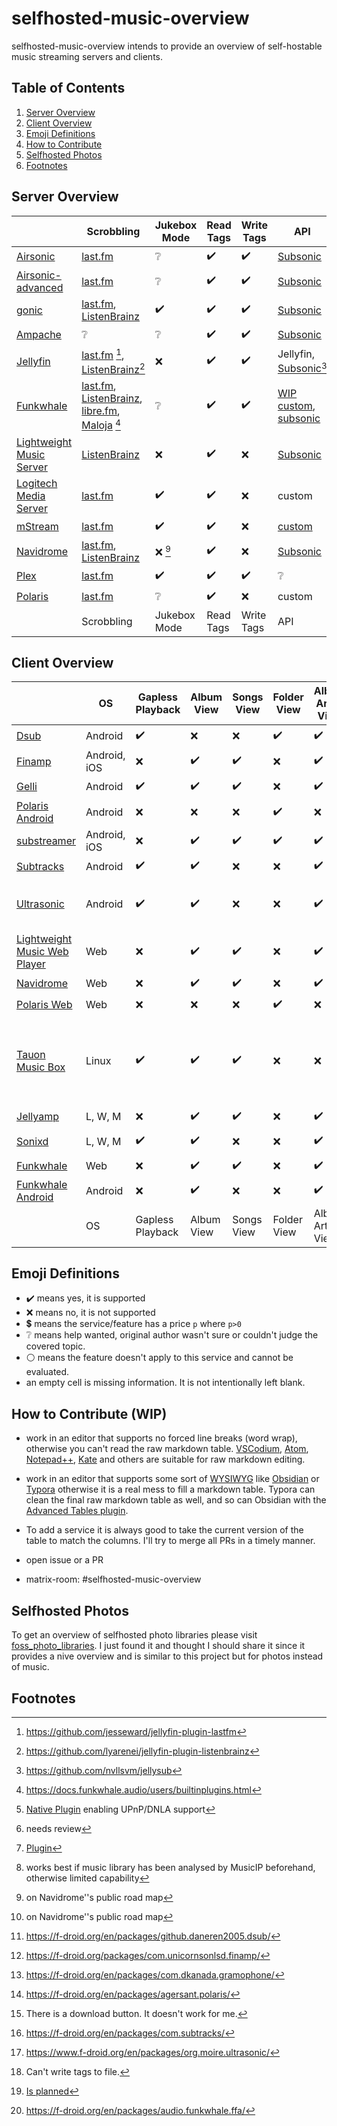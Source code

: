 [](https://www.gnu.org/licenses/fdl-1.3)

# selfhosted-music-overview

selfhosted-music-overview intends to provide an overview of self-hostable music streaming servers and clients.

## Table of Contents

1. [Server Overview](#server-overview)
2. [Client Overview](#client-overview)
3. [Emoji Definitions](#emoji-definitions)
4. [How to Contribute](#how-to-contribute)
5. [Selfhosted Photos](#selfhosted-photos)
5. [Footnotes](#footnotes)

## Server Overview

|     | Scrobbling | Jukebox Mode | Read Tags | Write Tags | API | Share Music | Multi-User | Multi-Library | Smart Playlists | Heart/ Favorites | 5 Star Rating | Replay Gain | Transcode | DLNA | Multi-Room | Lyrics | free | Demo | Source Code | License | Reviewed Version |     |
| --- | --- | --- | --- | --- | --- | --- | --- | --- | --- | --- | --- | --- | --- | --- | --- | --- | --- | --- | --- | --- | --- | --- |
| [Airsonic](https://airsonic.github.io/) | [last.fm](https://www.last.fm/) | :grey_question: | :heavy_check_mark: | :heavy_check_mark: | [Subsonic](http://www.subsonic.org/pages/index.jsp) |     | :heavy_check_mark: | :heavy_check_mark: |     | :heavy_check_mark: |     |     | :heavy_check_mark: | :heavy_check_mark::heavy_dollar_sign: |     |     | :heavy_check_mark::heavy_dollar_sign: | :x: | [GitHub](https://airsonic.github.io/) | [GPLv3](https://www.gnu.org/licenses/gpl-3.0.en.html) | 10.6.2 | [Airsonic](https://airsonic.github.io/) |
| [Airsonic-advanced](https://github.com/airsonic-advanced/airsonic-advanced) | [last.fm](https://www.last.fm/) | :grey_question: | :heavy_check_mark: | :heavy_check_mark: | [Subsonic](http://www.subsonic.org/pages/index.jsp) |     | :heavy_check_mark: | :heavy_check_mark: |     | :heavy_check_mark: |     |     | :heavy_check_mark: | :heavy_check_mark: |     |     | :heavy_check_mark: | :x: | [GitHub](https://github.com/airsonic-advanced/airsonic-advanced) | [GPLv3](https://www.gnu.org/licenses/gpl-3.0.en.html) | 11  | [Airsonic-advanced](https://github.com/airsonic-advanced/airsonic-advanced) |
| [gonic](https://github.com/sentriz/gonic) | [last.fm](https://www.last.fm/), [ListenBrainz](https://listenbrainz.org/) | :heavy_check_mark: | :heavy_check_mark: | :heavy_check_mark: | [Subsonic](http://www.subsonic.org/pages/index.jsp) |     | :heavy_check_mark: | :heavy_check_mark: |     | :heavy_check_mark: |     |     | :heavy_check_mark: |     |     |     | :heavy_check_mark: | :x: | [GitHub](https://github.com/sentriz/gonic) | [GPLv3](https://www.gnu.org/licenses/gpl-3.0.en.html) | 0.14.0 | [Gonic](https://github.com/sentriz/gonic) |
| [Ampache](https://ampache.org/) | :grey_question: | :grey_question: | :heavy_check_mark: | :heavy_check_mark: | [Subsonic](http://www.subsonic.org/pages/index.jsp) |     | :heavy_check_mark: |     | :heavy_check_mark: | :heavy_check_mark: | :heavy_check_mark: |     | :heavy_check_mark: | :heavy_check_mark: |     |     | :heavy_check_mark: | [Demo](https://ampache.org/demo.html) | [GitHub](https://github.com/ampache/ampache/) | [aGPLv3](https://www.gnu.org/licenses/agpl-3.0.en.html) | 5.1.0 | [Ampache](https://ampache.org/) |
| [Jellyfin](https://jellyfin.org/) | [last.fm](https://www.last.fm/) [^github-lastfm-jellyfin], [ListenBrainz](https://listenbrainz.org/)[^github-jellyfin-plugin-listenbrainz] | :x: | :heavy_check_mark: | :heavy_check_mark: | Jellyfin, [Subsonic](http://www.subsonic.org/pages/index.jsp)[^addon-jellysub] | :heavy_check_mark: | :heavy_check_mark: | :heavy_check_mark: | :heavy_check_mark: | :heavy_check_mark: | :x: | :x: | :heavy_check_mark: | :heavy_check_mark: |     |     | :heavy_check_mark: | [Demo](https://demo.jellyfin.org/) | [GitHub](https://github.com/jellyfin/jellyfin) | [GPLv2](https://www.gnu.de/documents/gpl-2.0.de.html) | 10.7.7 | [Jellyfin](https://jellyfin.org/) |
| [Funkwhale](https://funkwhale.audio/) | [last.fm](https://www.last.fm), [ListenBrainz](https://listenbrainz.org), [libre.fm](https:/libre.fm), [Maloja](https://github.com/krateng/maloja) [^funkwhale-scrobbling] | :grey_question: | :heavy_check_mark: | :heavy_check_mark: | [WIP custom](https://docs.funkwhale.audio/api.html), [subsonic](https://docs.funkwhale.audio/developers/subsonic.html) | :heavy_check_mark: | :heavy_check_mark: | :heavy_check_mark: | :heavy_check_mark: | :heavy_check_mark: | :x: | :x: | :heavy_check_mark: | :x: | :x: | :x: | :heavy_check_mark: | :x: | [GitLab](https://dev.funkwhale.audio/funkwhale) | [aGPLv3](https://www.gnu.org/licenses/agpl-3.0.en.html) | 1.2.6 | [Funkwhale](https://funkwhale.audio/) |
| [Lightweight Music Server](https://github.com/epoupon/lms) | [ListenBrainz](https://listenbrainz.org/) | :x: | :heavy_check_mark: | :x: | [Subsonic](http://www.subsonic.org/pages/index.jsp) | :x: | :heavy_check_mark: | :x: | :heavy_check_mark: | :heavy_check_mark: | :x: | :heavy_check_mark: | :heavy_check_mark: | :x: | :x: | :x: | :heavy_check_mark: | [Demo](https://lms-demo.poupon.dev/) | [GitHub](https://github.com/epoupon/lms) | [GPLv3](https://www.gnu.org/licenses/gpl-3.0.en.html) | 3.27.0 | [Lightweight Music Server](https://github.com/epoupon/lms) |
| [Logitech Media Server](https://www.mysqueezebox.com/download) | [last.fm](https://www.last.fm/) | :heavy_check_mark: | :heavy_check_mark: | :x: | custom | :heavy_check_mark: [^logitech-share] | :heavy_check_mark: :grey_question: [^review1] | :heavy_check_mark: [^logitech-multi] | :heavy_check_mark: [^logitech-comment-playlist] | :heavy_check_mark: | :heavy_check_mark: | :heavy_check_mark: | :heavy_check_mark: | :heavy_check_mark: | :heavy_check_mark: | :heavy_check_mark: | :heavy_check_mark: | :x: | [GitHub](https://github.com/Logitech/slimserver) | [GPLv2](https://www.gnu.de/documents/gpl-2.0.de.html) | 8.2 | [Logitech Media Server](https://www.mysqueezebox.com/download) |
| [mStream](https://mstream.io/) | [last.fm](https://www.last.fm/) | :heavy_check_mark: | :heavy_check_mark: | :x: | [custom](^mstream-api) | :heavy_check_mark: | :heavy_check_mark: | :heavy_check_mark: | :x: | :heavy_check_mark: | :heavy_check_mark: | :heavy_check_mark: | :heavy_check_mark: | :x: | :x: | :x: | :heavy_check_mark: | [Demo](https://demo.mstream.io/) | [GitHub](https://github.com/IrosTheBeggar/mStream) | [GPLv3](https://www.gnu.org/licenses/gpl-3.0.en.html) | 5.9.4 | [mStream](https://mstream.io/) |
| [Navidrome](https://github.com/navidrome/navidrome) | [last.fm](https://www.last.fm/), [ListenBrainz](https://listenbrainz.org/) | :x: [^roadmap-navidrome] | :heavy_check_mark: | :x: | [Subsonic](http://www.subsonic.org/pages/index.jsp) | :x: [^roadmap-navidrome] | :heavy_check_mark: | :x: | :heavy_check_mark: | :heavy_check_mark: | :heavy_check_mark: | :heavy_check_mark: | :heavy_check_mark: | :heavy_check_mark: |     | :heavy_check_mark: | :heavy_check_mark: | [Demo](https://www.navidrome.org/demo/) | [GitHub](https://github.com/navidrome/navidrome) | [GPLv3](https://www.gnu.org/licenses/gpl-3.0.en.html) | 0.47.0 | [Navidrome](https://github.com/navidrome/navidrome) |
| [Plex](https://www.plex.tv/) | [last.fm](https://www.last.fm/) | :heavy_check_mark: | :heavy_check_mark: | :heavy_check_mark: | :grey_question: | :heavy_check_mark: :heavy_dollar_sign: | :heavy_check_mark: | :heavy_check_mark: | :heavy_check_mark::heavy_dollar_sign: | :heavy_check_mark: | :heavy_check_mark: | :heavy_check_mark::heavy_dollar_sign: | :heavy_check_mark: | :heavy_check_mark: |     |     | :heavy_check_mark::heavy_dollar_sign: | [Demo](https://app.plex.tv/desktop/#!/) | [GitHub](https://github.com/plexinc) | :grey_question: | :grey_question: | [Plex](https://www.plex.tv/) |
| [Polaris](https://github.com/agersant/polaris) | [last.fm](https://www.last.fm/) | :grey_question: | :heavy_check_mark: | :x: | custom | :grey_question: | :heavy_check_mark: | :heavy_check_mark: | :heavy_check_mark: | :heavy_check_mark: |     |     |     |     |     |     | :heavy_check_mark: | :x: | [GitHub](https://github.com/agersant/polaris) | [MIT](https://mit-license.org/) | 0.13.5 | [Polaris](https://github.com/agersant/polaris) |
|     | Scrobbling | Jukebox Mode | Read Tags | Write Tags | API | Share Music | Multi-User | Multi-Library | Smart Playlists | Heart/ Favorites | 5 Star Rating | Replay Gain | Transcode | DLNA | Multi-Room | Lyrics | free | Demo | Source Code | License | Reviewed Version |     |

[^github-mstream]: https://github.com/IrosTheBeggar/mStream
[^github-mpd]: https://github.com/MusicPlayerDaemon/MPD
[^github-mopidy]: https://github.com/mopidy
[^github-koel]: https://github.com/koel/koel
[^github-ampache]: https://github.com/ampache/ampache/
[^github-plex]: https://github.com/plexinc
[^github-emby]: https://github.com/MediaBrowser/Emby
[^github-jellyfin]: https://github.com/jellyfin/jellyfin
[^github-navidrome]: https://github.com/navidrome/navidrome
[^github-airsonic]: https://airsonic.github.io/
[^github-subsonic]: https://github.com/subsonic
[^gitlab-funkwhale]: https://dev.funkwhale.audio/funkwhale
[^github-lms]: https://github.com/epoupon/lms

[^website-emby]: https://emby.media/
[^website-mpd]: http://www.musicpd.org/
[^website-funkwhale]: https://funkwhale.audio/
[^website-mstream]: https://mstream.io/
[^website-ampache]: https://ampache.org/
[^website-mopidy]: https://docs.mopidy.com/
[^website-koel]: https://koel.dev/
[^website-musicpd]: https://www.musicpd.org/
[^website-serviio]: https://www.serviio.org/
[^website-squeezebox]: https://www.mysqueezebox.com/download
[^website-jellyfin]: https://jellyfin.org

[^logitech-share]: [Native Plugin](https://github.com/Logitech/slimserver/tree/public/8.3/Slim/Plugin/UPnP) enabling UPnP/DNLA support
[^review1]: needs review
[^logitech-multi]: [Plugin](https://wiki.slimdevices.com/index.php/Multi_Library_plugin.html)
[^logitech-comment-playlist]: works best if music library has been analysed by MusicIP beforehand, otherwise limited capability
[^github-logitech]: https://github.com/Logitech/slimserver
[^github-lastfm-jellyfin]: https://github.com/jesseward/jellyfin-plugin-lastfm
[^roadmap-navidrome]: on Navidrome''s public road map
[^mstream-api]: https://github.com/IrosTheBeggar/mStream/blob/master/docs/API.md
[^addon-jellysub]: https://github.com/nvllsvm/jellysub
[^github-jellyfin-plugin-listenbrainz]: https://github.com/lyarenei/jellyfin-plugin-listenbrainz
[^funkwhale-scrobbling]: https://docs.funkwhale.audio/users/builtinplugins.html

## Client Overview

|     | OS  | Gapless Playback | Album View | Songs View | Folder View | Album Artist View | Artist View | Genre View | Decade View | Year View | Playlist Support | Most Played Song | Most Played Album | Recently Played Song | Recently Played Album | Recently Added Song | Recently Added Album | Frequently Played Album | Offline Mode | Download Music | Podcasts | Scrobbling | Musicbrainz | Similar Songs | Artist Top Songs | Shuffle Play | Random Album | Favorites / Starred | Bookmarks | 5 Stars | Search function | Chromecast Support | Android Auto | Dark Mode | Themeable | Open Source | free | Smart Recommendations | Video Support | Internet Radio | Lyrics | Crossfade | API | f-droid | Source Code | License | Reviewed Version |     |
| --- | --- | --- | --- | --- | --- | --- | --- | --- | --- | --- | --- | --- | --- | --- | --- | --- | --- | --- | --- | --- | --- | --- | --- | --- | --- | --- | --- | --- | --- | --- | --- | --- | --- | --- | --- | --- | --- | --- | --- | --- | --- | --- | --- | --- | --- | --- | --- | --- |
| [Dsub](https://github.com/daneren2005/Subsonic) | Android | :heavy_check_mark: | :x: | :x: | :heavy_check_mark: | :heavy_check_mark: | :x: | :heavy_check_mark: | :heavy_check_mark: | :x: | :heavy_check_mark: | :x: | :x: | :x: | :x: | :heavy_check_mark: | :x: | :x: | :heavy_check_mark: | :heavy_check_mark: | :heavy_check_mark: | :x: | :x: | :x: | :x: | :heavy_check_mark: | :x: | :heavy_check_mark: | :x: | :heavy_check_mark: | :x: | :heavy_check_mark: | :grey_question: | :x: | :x: | :heavy_check_mark: | :heavy_check_mark: | :x: | :heavy_check_mark: | :heavy_check_mark: | :heavy_check_mark: | :x: | [Subsonic](http://www.subsonic.org/pages/index.jsp) | :heavy_check_mark: [^fdroid-dsub] | [GitHub](https://github.com/daneren2005/Subsonic) | [GPLv3](https://www.gnu.org/licenses/gpl-3.0.en.html) | 5.5.2 | [Dsub](https://github.com/daneren2005/Subsonic) |
| [Finamp](https://github.com/UnicornsOnLSD/finamp) | Android, iOS | :x: | :heavy_check_mark: | :heavy_check_mark: | :x: | :heavy_check_mark: | :x: | :heavy_check_mark: | :x: | :x: | :heavy_check_mark: | :x: | :x: | :x: | :x: | :x: | :x: | :x: | :heavy_check_mark: | :heavy_check_mark: | :x: | :x: | :x: | :x: | :x: | :heavy_check_mark: | :x: | :x: | :x: | :x: | :heavy_check_mark: | :x: | :x: | :heavy_check_mark: | :x: | :heavy_check_mark: | :heavy_check_mark: | :x: | :x: | :x: | :x: | :x: | Jellyfin | :heavy_check_mark: [^fdroid-finamp] | [Github](https://github.com/UnicornsOnLSD/finamp) | [MPL 2.0](https://www.mozilla.org/en-US/MPL/2.0/) | 0.5.1 | [Finamp](https://github.com/UnicornsOnLSD/finamp) |
| [Gelli](https://github.com/dkanada/gelli) | Android | :heavy_check_mark: | :heavy_check_mark: | :heavy_check_mark: | :x: | :heavy_check_mark: | :x: | :heavy_check_mark: | :x: | :x: | :heavy_check_mark: | :x: | :x: | :x: | :x: | :heavy_check_mark: | :heavy_check_mark: | :x: | :x: | :x: | :x: | :heavy_check_mark: | :x: | :heavy_check_mark: | :x: | :heavy_check_mark: | :heavy_check_mark: | :heavy_check_mark: | :x: | :x: | :heavy_check_mark: | :x: | :x: | :heavy_check_mark: | :x: | :heavy_check_mark: | :heavy_check_mark: | :grey_question: | :x: | :x: | :x: | :x: | Jellyfin | :heavy_check_mark: [^fdroid-gelii] | [GitHub](https://github.com/dkanada/gelli) | [GPLv3](https://www.gnu.org/licenses/gpl-3.0.en.html) | 1.3.2 | [Gelli](https://github.com/dkanada/gelli) |
| [Polaris Android](https://github.com/agersant/polaris) | Android | :x: | :x: | :x: | :heavy_check_mark: | :x: | :grey_question: | :x: | :x: | :x: | :heavy_check_mark: | :x: | :x: | :x: | :x: | :x: | :heavy_check_mark: | :x: | :heavy_check_mark: | :x: | :x: | [last.fm](https://www.last.fm/) | :x: | :x: | :x: | :heavy_check_mark: | :x: | :x: | :x: | :x: | :heavy_check_mark: | :x: | :grey_question: | :heavy_check_mark: | :heavy_check_mark: | :heavy_check_mark: | :heavy_check_mark: | :x: | :x: | :x: | :x: | :x: | custom | :heavy_check_mark: [^fdroid-polaris] | [GitHub](https://github.com/agersant/polaris) | [MIT](https://mit-license.org/) | 0.13.5 | [Polaris Android](https://github.com/agersant/polaris) |
| [substreamer](https://substreamerapp.com/) | Android, iOS | :x: | :heavy_check_mark: | :heavy_check_mark: | :heavy_check_mark: | :heavy_check_mark: | :x: | :heavy_check_mark: | :heavy_check_mark: | :x: | :heavy_check_mark: | :x: | :x: | :x: | :x: | :x: | :x: | :x: | :heavy_check_mark: | :heavy_check_mark: | :heavy_check_mark: | :heavy_check_mark: | :x: | :heavy_check_mark: | :heavy_check_mark: | :heavy_check_mark: | :x: | :heavy_check_mark: | :heavy_check_mark: | :x: | :heavy_check_mark: | :heavy_check_mark: | :grey_question: | :heavy_check_mark: | :x: | :x: | :heavy_check_mark: | :heavy_check_mark: | :x: | :x: | :x: | :x: | [Subsonic](http://www.subsonic.org/pages/index.jsp) | :x: | :x: | :grey_question: | 0.5.1 | [substreamer](https://substreamerapp.com/) |
| [Subtracks](https://github.com/austinried/subtracks) | Android | :heavy_check_mark: | :heavy_check_mark: | :x: | :x: | :heavy_check_mark: | :x: | :x: | :x: | :x: | :heavy_check_mark: | :x: | :x: | :x: | :heavy_check_mark: | :x: | :x: | :heavy_check_mark: | :x: | :grey_question:[^help-subtracks-download] | :x: | :heavy_check_mark: | :x: | :x: | :x: | :heavy_check_mark: | :heavy_check_mark: | :heavy_check_mark: | :x: | :x: | :heavy_check_mark: | :x: | :x: | :white_circle: | :x: | :heavy_check_mark: | :heavy_check_mark: | :x: | :x: | :x: | :x: | :x: | [Subsonic](http://www.subsonic.org/pages/index.jsp) | :heavy_check_mark: [^fdroid-subtracks] | [GitHub](https://github.com/austinried/subtracks) | [GPLv3](https://www.gnu.org/licenses/gpl-3.0.en.html) | 1.0.1 | [Subtracks](https://github.com/austinried/subtracks) |
| [Ultrasonic](https://www.f-droid.org/en/packages/org.moire.ultrasonic/) | Android | :heavy_check_mark: | :heavy_check_mark: | :x: | :x: | :heavy_check_mark: | :x: | :x: | :x: | :heavy_check_mark: | :heavy_check_mark: | :x: | :heavy_check_mark: | :x: | :heavy_check_mark: | :x: | :heavy_check_mark: | :x: | :x: | :heavy_check_mark: | :heavy_check_mark: | :heavy_check_mark: | :x: | :x: | :x: | :heavy_check_mark: | :heavy_check_mark: | :heavy_check_mark: | :x: | :heavy_check_mark: | :heavy_check_mark: | :x: | :x: | :heavy_check_mark: | :x: | :heavy_check_mark: | :heavy_check_mark: | :x: | :heavy_check_mark: | :x: | :heavy_check_mark: | :x: | [Subsonic](http://www.subsonic.org/pages/index.jsp), [Airsonic](https://github.com/airsonic/airsonic), [Supysonic](https://github.com/spl0k/supysonic), [Ampache](https://ampache.org/) | :heavy_check_mark: [^fdroid-ultrasonic] | [GitHub](https://github.com/ultrasonic/ultrasonic) | [GPLv3](https://www.gnu.org/licenses/gpl-3.0.en.html) | 2.23.1 | [Ultrasonic](https://www.f-droid.org/en/packages/org.moire.ultrasonic/) |
| [Lightweight Music Web Player](https://github.com/epoupon/lms) | Web | :x: | :heavy_check_mark: | :heavy_check_mark: | :x: | :heavy_check_mark: | :heavy_check_mark: | :heavy_check_mark: | :x: | :x: | :x: | :heavy_check_mark: | :heavy_check_mark: | :heavy_check_mark: | :heavy_check_mark: | :heavy_check_mark: | :heavy_check_mark: | :heavy_check_mark: | :x: | :heavy_check_mark: | :x: | :heavy_check_mark: | :heavy_check_mark: | :heavy_check_mark: | :x: | :heavy_check_mark: | :heavy_check_mark: | :heavy_check_mark: | :x: | :x: | :heavy_check_mark: | :x: | :white_circle: | :heavy_check_mark: | :x: | :heavy_check_mark: | :heavy_check_mark: | :heavy_check_mark: | :x: | :x: | :x: | :x: | proprietary | :white_circle: | [GitHub](https://github.com/epoupon/lms) | [GPLv3](https://www.gnu.org/licenses/gpl-3.0.en.html) | 3.27.0 | [Lightweight Music Web Player](https://github.com/epoupon/lms) |
| [Navidrome](https://github.com/navidrome/navidrome) | Web | :x: | :heavy_check_mark: | :heavy_check_mark: | :x: | :heavy_check_mark: | :heavy_check_mark: | :heavy_check_mark: | :x: | :heavy_check_mark: | :heavy_check_mark: | :heavy_check_mark: | :heavy_check_mark: | :heavy_check_mark: | :heavy_check_mark: | :heavy_check_mark: | :heavy_check_mark: | :x: | :x: | :heavy_check_mark: | :x: | :heavy_check_mark: | :heavy_check_mark:[^cannot-write-tags] | :x: | :x: | :heavy_check_mark: | :heavy_check_mark: | :heavy_check_mark: | :x: | :heavy_check_mark: | :heavy_check_mark: | :x: | :white_circle: | :heavy_check_mark: | :heavy_check_mark: | :heavy_check_mark: | :heavy_check_mark: | :x: | :x: | :x: | :x: | :x: | [Subsonic](http://www.subsonic.org/pages/index.jsp) | :white_circle: | [GitHub](https://github.com/navidrome) | [GPLv3](https://www.gnu.org/licenses/gpl-3.0.en.html) | 0.47.0 | [Navidrome](https://github.com/navidrome/navidrome) |
| [Polaris Web](https://github.com/agersant/polaris) | Web | :x: | :x: | :x: | :heavy_check_mark: | :x: | :grey_question: | :x: | :x: | :x: | :heavy_check_mark: | :x: | :x: | :x: | :x: | :x: | :heavy_check_mark: | :x: | :x: | :x: | :x: | :heavy_check_mark: | :x: | :x: | :x: | :heavy_check_mark: | :x: | :x: | :x: | :x: | :heavy_check_mark: | :x: | :white_circle: | :heavy_check_mark: | :heavy_check_mark: | :heavy_check_mark: | :heavy_check_mark: | :x: | :x: | :x: | :x: | :x: | custom | :white_circle: | [GitHub](https://github.com/agersant/polaris) | [MIT](https://mit-license.org/) | 0.13.5 | [Polaris Web](https://github.com/agersant/polaris) |
| [Tauon Music Box](https://github.com/Taiko2k/TauonMusicBox) | Linux | :heavy_check_mark: | :heavy_check_mark: | :heavy_check_mark: | :x: | :x: | :grey_question: | :x: | :x: | :x: | :heavy_check_mark: | :heavy_check_mark: | :x: | :x: | :x: | :x: | :x: | :x: | :x: | :x: | :x: | :heavy_check_mark: | :x: | :x: | :x: | :heavy_check_mark: | :x: | :heavy_check_mark: | :x: | :heavy_check_mark: | :heavy_check_mark: | :x: | :white_circle: | :heavy_check_mark: | :heavy_check_mark: | :heavy_check_mark: | :heavy_check_mark: | :x: | :x: | :x: | :heavy_check_mark: | :x: | Airsonic, Jellyfin, Plex, Subsonic, Koel, Emby, Spotify | :white_circle: | [Github](https://github.com/Taiko2k/TauonMusicBox/) | [GPLv3](https://www.gnu.org/licenses/gpl-3.0.en.html) | 7.0.1 | [Tauon Music Box](https://github.com/Taiko2k/TauonMusicBox) |
| [Jellyamp](https://github.com/m0ngr31/jellyamp) | L, W, M | :x: | :heavy_check_mark: | :heavy_check_mark: | :x: | :heavy_check_mark: | :x: | :heavy_check_mark: | :x: | :x: | :heavy_check_mark: | :x: | :x: | :x: | :x: | :x: | :x: | :x: | :x: | :x: | :x: | :x: | :x: | :heavy_check_mark: | :x: | :heavy_check_mark: | :x: | :heavy_check_mark: | :x: | :x: | :heavy_check_mark: | :x: | :white_circle: | :x: | :x: | :heavy_check_mark: | :heavy_check_mark: | :heavy_check_mark: | :x: | :x: | :x: | :x: | Jellyfin | :white_circle: | [Github](https://github.com/m0ngr31/jellyamp) | [MIT](https://mit-license.org/) | 1.1.1 | [Jellyamp](https://github.com/m0ngr31/jellyamp) |
| [Sonixd](https://github.com/jeffvli/sonixd) | L, W, M | :heavy_check_mark: | :heavy_check_mark: | :x: | :x: | :heavy_check_mark: | :grey_question: | :heavy_check_mark: | :x: | :x: | :heavy_check_mark: | :x: | :heavy_check_mark: | :x: | :heavy_check_mark: | :x: | :heavy_check_mark: | :x: | :x:[^sonixd-offline] | :heavy_check_mark: | :x: | :x: | :x: | :x: | :x: | :heavy_check_mark: | :heavy_check_mark: | :heavy_check_mark: | :grey_question: | :x: | :heavy_check_mark: | :x: | :white_circle: | :heavy_check_mark: | :heavy_check_mark: | :heavy_check_mark: | :heavy_check_mark: | :x: | :x: | :x: | :heavy_check_mark: | :heavy_check_mark: | Jellyfin, [Subsonic](http://www.subsonic.org/pages/index.jsp) | :white_circle: | [Github](https://github.com/jeffvli/sonixd) | [GPLv3](https://www.gnu.org/licenses/gpl-3.0.en.html) | 0.8.5 | [Sonixd](https://github.com/jeffvli/sonixd) |
| [Funkwhale](https://funkwhale.audio) | Web | :x: | :heavy_check_mark: | :heavy_check_mark: | :x: | :heavy_check_mark: | :x: | :x: | :x: | :x: | :heavy_check_mark: | :heavy_check_mark: | :x: | :heavy_check_mark: | :x: | :x: | :heavy_check_mark: | :x: | :x: | :heavy_check_mark: | :heavy_check_mark: | :heavy_check_mark: | :heavy_check_mark: | :x: | :x: | :heavy_check_mark: | :x: | :heavy_check_mark: | :x: | :x: | :heavy_check_mark: | :x: | :white_circle: | :grey_question: | :heavy_check_mark: | :heavy_check_mark: | :heavy_check_mark: | :x: | :x: | :x: | :x: | :x: | custom | :white_circle: | [Gitlab](https://dev.funkwhale.audio/funkwhale/funkwhale) | [aGPLv3](https://www.gnu.org/licenses/agpl-3.0.en.html) | 1.2.6 | [Funkwhale](https://funkwhale.audio) |
| [Funkwhale Android](https://funkwhale.audio/en_US/apps/funkwhaleandroid) | Android | :x: | :heavy_check_mark: | :x: | :x: | :heavy_check_mark: | :x: | :x: | :x: | :x: | :heavy_check_mark: | :x: | :x: | :x: | :x: | :x: | :x: | :x: | :heavy_check_mark: | :heavy_check_mark: | :x: | :grey_question: | :grey_question: | :x: | :x: | :heavy_check_mark: | :x: | :heavy_check_mark: | :x: | :x: | :heavy_check_mark: | :grey_question: | :grey_question: | :heavy_check_mark: | :x: | :heavy_check_mark: | :heavy_check_mark: | :x: | :x: | :x: | :x: | :x: | custom | :heavy_check_mark:[^fdroid-funkwhale] | [Gitlab](https://dev.funkwhale.audio/funkwhale/funkwhale-android) | [MIT](https://mit-license.org/) | 0.1.4 | [Funkwhale Android](https://funkwhale.audio/en_US/apps/funkwhaleandroid) |
|     | OS  | Gapless Playback | Album View | Songs View | Folder View | Album Artist View | Artist View | Genre View | Decade View | Year View | Playlist Support | Most Played Song | Most Played Album | Recently Played Song | Recently Played Album | Recently Added Song | Recently Added Album | Frequently Played Album | Offline Mode | Download Music | Podcasts | Scrobbling | Musicbrainz | Similar Songs | Artist Top Songs | Shuffle Play | Random Album | Favorites / Starred | Bookmarks | 5 Stars | Search function | Chromecast Support | Android Auto | Dark Mode | Themeable | Open Source | free | Smart Recommendations | Video Support | Internet Radio | Lyrics | Crossfade | API | f-droid | Source Code | License | Reviewed Version |     |

[^fdroid-gelii]: https://f-droid.org/en/packages/com.dkanada.gramophone/
[^github-gelli]: https://github.com/dkanada/gelli
[^fdroid-finamp]: https://f-droid.org/packages/com.unicornsonlsd.finamp/
[^github-finamp]: https://github.com/UnicornsOnLSD/finamp
[^fdroid-ultrasonic]: https://www.f-droid.org/en/packages/org.moire.ultrasonic/
[^github-finamp]: https://github.com/UnicornsOnLSD/finamp

[^github-ultrasonic]: https://github.com/ultrasonic
[^gplay-substreamer]: https://play.google.com/store/apps/details?id=com.ghenry22.substream2&hl=en&gl=US
[^gitlab-funkwhale]: https://dev.funkwhale.audio/funkwhale/funkwhale-android
[^fdroid-subtracks]: https://f-droid.org/en/packages/com.subtracks/
[^fdroid-polaris]: https://f-droid.org/en/packages/agersant.polaris/
[^github-subtracks]: https://github.com/austinried/subtracks
[^fdroid-dsub]: https://f-droid.org/en/packages/github.daneren2005.dsub/
[^github-dsub]: https://github.com/daneren2005/Subsonic
[^fdroid-audinaut]: https://f-droid.org/en/packages/net.nullsum.audinaut/
[^github-audinaut]: https://github.com/nvllsvm/Audinaut
[^fdroid-subsonic]: https://f-droid.org/en/packages/net.sourceforge.subsonic.androidapp/
[^sourceforge-subsonic]: https://sourceforge.net/projects/subsonic/
[^github-navidrome]: https://github.com/navidrome

[^help-subtracks-download]: There is a download button. It doesn't work for me.
[^website-subsonic]: http://www.subsonic.org/pages/index.jsp
[^website-funkwhale]: https://funkwhale.audio/
[^fdroid-funkwhale]: https://f-droid.org/en/packages/audio.funkwhale.ffa/

[^github-stretto]: https://github.com/benkaiser/stretto
[^website-subfire]: https://subfireplayer.net/
[^github-subplayer]: https://github.com/peguerosdc/subplayer

[^cannot-write-tags]: Can't write tags to file.

[^github-strawberry]: https://github.com/strawberrymusicplayer/strawberry
[^github-amperfy]: https://github.com/BLeeEZ/amperfy
[^github-isub]: https://github.com/einsteinx2/iSubMusicStreamer
[^github-stretto]: https://github.com/benkaiser/stretto

[^sonixd-offline]: [Is planned](https://github.com/jeffvli/sonixd/issues/10)

## Emoji Definitions

- :heavy_check_mark: means yes, it is supported
- :x: means no, it is not supported
- :heavy_dollar_sign: means the service/feature has a price `p` where `p>0`
- :grey_question: means help wanted, original author wasn't sure or couldn't judge the covered topic.
- :white_circle: means the feature doesn't apply to this service and cannot be evaluated.
- an empty cell is missing information. It is not intentionally left blank.

## How to Contribute (WIP)

- work in an editor that supports no forced line breaks (word wrap), otherwise you can't read the raw markdown table. [VSCodium](https://vscodium.com/), [Atom](https://atom.io/), [Notepad++](https://notepad-plus-plus.org/), [Kate](https://kate-editor.org/) and others are suitable for raw markdown editing.
  
- work in an editor that supports some sort of [WYSIWYG](https://en.wikipedia.org/wiki/WYSIWYG) like [Obsidian](https://obsidian.md/) or [Typora](https://typora.io/) otherwise it is a real mess to fill a markdown table. Typora can clean the final raw markdown table as well, and so can Obsidian with the [Advanced Tables plugin](https://github.com/tgrosinger/advanced-tables-obsidian).
  
- To add a service it is always good to take the current version of the table to match the columns. I'll try to merge all PRs in a timely manner.
  
- open issue or a PR
  
- matrix-room: #selfhosted-music-overview

## Selfhosted Photos

To get an overview of selfhosted photo libraries please visit [foss_photo_libraries](https://github.com/meichthys/foss_photo_libraries). I just found it and thought I should share it since it provides a nive overview and is similar to this project but for photos instead of music. 

## Footnotes
